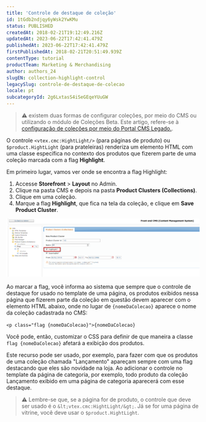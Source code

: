```yaml
---
title: 'Controle de destaque de coleção'
id: 1tGdb2ndjqy6yWsk2YwKMu
status: PUBLISHED
createdAt: 2018-02-21T19:12:49.216Z
updatedAt: 2023-06-22T17:42:41.479Z
publishedAt: 2023-06-22T17:42:41.479Z
firstPublishedAt: 2018-02-21T20:51:49.939Z
contentType: tutorial
productTeam: Marketing & Merchandising
author: authors_24
slugEN: collection-highlight-control
legacySlug: controle-de-destaque-de-colecao
locale: pt
subcategoryId: 2g6LxtasS4iSeGEqeYUuGW
---
```


> ⚠️  existem duas formas de configurar coleções, por meio do CMS ou utilizando o módulo de Coleções Beta. Este artigo, refere-se à <a href = "https://help.vtex.com/pt/tutorial/cadastro-de-colecoes-cms--2YBy6P6X0NFRpkD2ZBxF6L">configuração de coleções por meio do Portal CMS Legado.</a>.

O controle `<vtex.cmc:HightLight/>` (para páginas de produto) ou `$product.HightLight` (para prateleiras) renderiza um elemento HTML com uma classe específica no contexto dos produtos que fizerem parte de uma coleção marcada com a flag __Highlight__.

Em primeiro lugar, vamos ver onde se encontra a flag Highlight:

1. Accesse __Storefront__ > __Layout__ no Admin.
2. Clique na pasta CMS e depois na pasta __Product Clusters (Collections)__.
3. Clique em uma coleção.
4. Marque a flag __Highlight__, que fica na tela da coleção, e clique em __Save Product Cluster__.

![CollectionHighlightFlag](https://raw.githubusercontent.com/vtexdocs/help-center-content/refs/heads/main/docs/pt/tutorials/Storefront/Layout/controle-de-destaque-de-colecao_1.png)

Ao marcar a flag, você informa ao sistema que sempre que o controle de destaque for usado no template de uma página, os produtos exibidos nessa página que fizerem parte da coleção em questão devem aparecer com o elemento HTML abaixo, onde no lugar de `{nomeDaColecao}` aparece o nome da coleção cadastrada no CMS:

`<p class="flag {nomeDaColecao}">{nomeDaColecao}`

Você pode, então, customizar o CSS para definir de que maneira a classe `flag {nomeDaColecao}` afetará a exibição dos produtos.

Este recurso pode ser usado, por exemplo, para fazer com que os produtos de uma coleção chamada "Lançamento" apareçam sempre com uma flag destacando que eles são novidade na loja. Ao adicionar o controle no template da página de categoria, por exemplo, todo produto da coleção Lançamento exibido em uma página de categoria aparecerá com esse destaque.

> ⚠️ Lembre-se que, se a página for de produto, o controle que deve ser usado é o `&lt;vtex.cmc:HightLight/&gt;`. Já se for uma página de vitrine, você deve usar o `$product.HightLight`.
